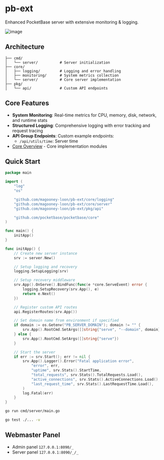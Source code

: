 # pb-ext

Enhanced PocketBase server with extensive monitoring & logging.

![image](https://github.com/user-attachments/assets/4466de28-d885-4112-95a9-84dde7f67dc7)

## Architecture

```
├── cmd/
│   └── server/          # Server initialization
├── core/
│   ├── logging/         # Logging and error handling
│   ├── monitoring/      # System metrics collection 
│   └── server/          # Core server implementation
├── pkg/
│   └── api/             # Custom API endpoints
```

## Core Features

- **System Monitoring**: Real-time metrics for CPU, memory, disk, network, and runtime stats
- **Structured Logging**: Comprehensive logging with error tracking and request tracing
- **API Group Endpoints**: Custom example endpoints:
  - `/api/utils/time`: Server time
- [Core Overview](core/README.md) - Core implementation modules

## Quick Start

```go
package main

import (
	"log"
	"os"

	"github.com/magooney-loon/pb-ext/core/logging"
	"github.com/magooney-loon/pb-ext/core/server"
	"github.com/magooney-loon/pb-ext/pkg/api"

	"github.com/pocketbase/pocketbase/core"
)

func main() {
	initApp()
}

func initApp() {
	// Create new server instance
	srv := server.New()

	// Setup logging and recovery
	logging.SetupLogging(srv)

	// Setup recovery middleware
	srv.App().OnServe().BindFunc(func(e *core.ServeEvent) error {
		logging.SetupRecovery(srv.App(), e)
		return e.Next()
	})

	// Register custom API routes
	api.RegisterRoutes(srv.App())

	// Set domain name from environment if specified
	if domain := os.Getenv("PB_SERVER_DOMAIN"); domain != "" {
		srv.App().RootCmd.SetArgs([]string{"serve", "--domain", domain})
	} else {
		srv.App().RootCmd.SetArgs([]string{"serve"})
	}

	// Start the server
	if err := srv.Start(); err != nil {
		srv.App().Logger().Error("Fatal application error",
			"error", err,
			"uptime", srv.Stats().StartTime,
			"total_requests", srv.Stats().TotalRequests.Load(),
			"active_connections", srv.Stats().ActiveConnections.Load(),
			"last_request_time", srv.Stats().LastRequestTime.Load(),
		)
		log.Fatal(err)
	}
}
```

```bash
go run cmd/server/main.go
```

```bash
go test ./... -v
```

## Webmaster Panel

- Admin panel `127.0.0.1:8090/_`
- Server panel `127.0.0.1:8090/_/_`

